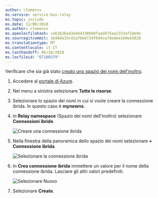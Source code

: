```yaml
---
author: clemensv
ms.service: service-bus-relay
ms.topic: include
ms.date: 11/09/2018
ms.author: clemensv
ms.openlocfilehash: ceb2626a43ed44338bb0faad475ae2333af2de9e
ms.sourcegitcommit: 3e98da33c41a7bbd724f644ce7dedee169eb5028
ms.translationtype: MT
ms.contentlocale: it-IT
ms.lasthandoff: 06/18/2019
ms.locfileid: "67180379"
---
```

Verificare che sia già stato [creato uno spazio dei nomi dell'inoltro][namespace-how-to].

1. Accedere al [portale di Azure](https://portal.azure.com).
2. Nel menu a sinistra selezionare **Tutte le risorse**.
3. Selezionare lo spazio dei nomi in cui si vuole creare la connessione ibrida. In questo caso è **mynewns**.  
4. In **Relay namespace** (Spazio dei nomi dell'inoltro) selezionare **Connessioni ibride**.

    ![Creare una connessione ibrida](./media/relay-create-hybrid-connection-portal/create-hc-1.png)

5. Nella finestra della panoramica dello spazio dei nomi selezionare **+ Connessione ibrida**
   
    ![Selezionare la connessione ibrida](./media/relay-create-hybrid-connection-portal/create-hc-2.png)
6. In **Crea connessione ibrida** immettere un valore per il nome della connessione ibrida. Lasciare gli altri valori predefiniti.
   
    ![Selezionare Nuovo](./media/relay-create-hybrid-connection-portal/create-hc-3.png)
7. Selezionare **Create**.

[namespace-how-to]: ../articles/service-bus-relay/relay-create-namespace-portal.md 